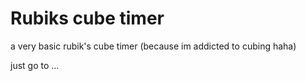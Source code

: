 # Rubiks cube timer
 a very basic rubik's cube timer (because im addicted to cubing haha)

 just go to ...
